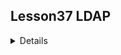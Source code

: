 

## Lesson37 LDAP

<details>

### Задача

Описание домашнего задания
1) Установить FreeIPA
2) Написать Ansible-playbook для конфигурации клиента

Дополнительное задание
3)* Настроить аутентификацию по SSH-ключам
4)** Firewall должен быть включен на сервере и на клиенте


### Дополнительные сведения
На Centos 7 необходимо обновить nss, без него настройка падает
https://access.redhat.com/solutions/4350171


```
  - name: Upgrade nss
    ansible.builtin.yum:
      name: 'nss'
      state: latest
```

Пояснение параметров для развёртывания ipa:  
-r REALM_NAME, --realm=REALM_NAME  
    The Kerberos realm name for the IPA server   
-n DOMAIN_NAME, --domain=DOMAIN_NAME  
    Your DNS domain name   
-p DM_PASSWORD, --ds-password=DM_PASSWORD  
    The password to be used by the Directory Server for the Directory Manager user   
-P MASTER_PASSWORD, --master-password=MASTER_PASSWORD  
    The kerberos master password (normally autogenerated)   
-a ADMIN_PASSWORD, --admin-password=ADMIN_PASSWORD  
    The password for the IPA admin user   
--hostname=HOST_NAME  
    The fully-qualified DNS name of this server. If the hostname does not match system hostname, the system hostname will be updated accordingly to prevent service failures.   
--ip-address=IP_ADDRESS  
    The IP address of this server. If this address does not match the address the host resolves to and --setup-dns is not selected the installation will fail. If the server hostname is not resolvable, a record for the hostname and IP_ADDRESS is added to /etc/hosts. 
-N, --no-ntp   

--setup-dns  
    Generate a DNS zone if it does not exist already and configure the DNS server. This option requires that you either specify at least one DNS forwarder through the --forwarder option or use the --no-forwarders option.   







### Решение

#### Открываем нужные порты для




#### Часть плейбука для настройки сервера и создания учетной записи пользователя

```
- name: Config IPA Server
  hosts: ipa.otus.lan
  become: yes
  tasks:

  - name: Upgrade nss
    ansible.builtin.yum:
      name: 'nss'
      state: latest

  - name: install packages
    ansible.builtin.yum:
      name:
        - ipa-server
        - ipa-server-dns



  - name: delete freeipa-server config
    command: |
      ipa-server-install -U \
      --uninstall \

  - name: configure freeipa
    command: |
      ipa-server-install -U \
      -r OTUS.LAN \
      -n otus.lan \
      -p otusotus \
      -a otusotus \
      --hostname=ipa.otus.lan \
      --ip-address=192.168.57.10 \
      --mkhomedir \
      --no-ntp \


  - ipa_user:
      name: tester1
      givenname: Dmitry
      sn: Tester
      password: testtest
      loginshell: /bin/bash
      ipa_host: ipa.otus.lan
      ipa_user: admin
      ipa_pass: otusotus

```


#### Часть плейбука для настройки клиента

```
- name: Config Clients
  hosts: client1.otus.lan,client2.otus.lan
  become: yes
  tasks:

  - name: Upgrade nss client
    ansible.builtin.yum:
      name: 'nss'
      state: latest
#Установка клиента Freeipa
  - name: install module ipa-client
    ansible.builtin.yum:
      name:
        - freeipa-client
      state: present
      update_cache: true



  - name: configure ipa-client
    command: |
      ipa-client-install -U \
      --principal admin@OTUS.LAN \
      --password otusotus \
      --server ipa.otus.lan \
      --domain otus.lan \
      --realm OTUS.LAN \
      --mkhomedir \
      --force-join
                            
```


#### Проверяем, подключение клиента

```
WARNING: ntpd time&date synchronization service will not be configured as
conflicting service (chronyd) is enabled
Use --force-ntpd option to disable it and force configuration of ntpd

Client hostname: client1.otus.lan
Realm: OTUS.LAN
DNS Domain: otus.lan
IPA Server: ipa.otus.lan
BaseDN: dc=otus,dc=lan

Skipping synchronizing time with NTP server.
Successfully retrieved CA cert
    Subject:     CN=Certificate Authority,O=OTUS.LAN
    Issuer:      CN=Certificate Authority,O=OTUS.LAN
    Valid From:  2023-06-01 04:47:00
    Valid Until: 2043-06-01 04:47:00

Enrolled in IPA realm OTUS.LAN
Created /etc/ipa/default.conf
New SSSD config will be created
Configured sudoers in /etc/nsswitch.conf
Configured /etc/sssd/sssd.conf
trying https://ipa.otus.lan/ipa/json
[try 1]: Forwarding 'schema' to json server 'https://ipa.otus.lan/ipa/json'
trying https://ipa.otus.lan/ipa/session/json
[try 1]: Forwarding 'ping' to json server 'https://ipa.otus.lan/ipa/session/json'
[try 1]: Forwarding 'ca_is_enabled' to json server 'https://ipa.otus.lan/ipa/session/json'
Systemwide CA database updated.
Hostname (client1.otus.lan) does not have A/AAAA record.
Failed to update DNS records.
Missing A/AAAA record(s) for host client1.otus.lan: 192.168.57.11.
Missing reverse record(s) for address(es): 192.168.57.11.
Adding SSH public key from /etc/ssh/ssh_host_rsa_key.pub
Adding SSH public key from /etc/ssh/ssh_host_ecdsa_key.pub
Adding SSH public key from /etc/ssh/ssh_host_ed25519_key.pub
[try 1]: Forwarding 'host_mod' to json server 'https://ipa.otus.lan/ipa/session/json'
Could not update DNS SSHFP records.
SSSD enabled
Configured /etc/openldap/ldap.conf
Configured /etc/ssh/ssh_config
Configured /etc/ssh/sshd_config
Configuring otus.lan as NIS domain.
Configured /etc/krb5.conf for IPA realm OTUS.LAN
Client configuration complete.
The ipa-client-install command was successful
```

#### Добавляем запись в /etc/hosts на localhost

```
root@ubuntu:/home/mity/Documents/OTUS_Linux_Prof/Lesson36_VLAN_LACP# cat /etc/hosts
127.0.0.1	localhost
127.0.1.1	ubuntu
10.10.10.10	appserver
10.10.10.20	dbserver
192.168.57.10 ipa.otus.lan
```
#### Проверяем через веб-интерфейс, что учетка создалась и ПК подключились к домену.


![Image 1](Lesson37_LDAP/ipa1.jpg)

![Image 1](Lesson37_LDAP/ipa2.jpg)


#### Проверяем на сервере выдачу билетов и запрашиваем список билетов

```
[root@ipa ~]# kinit admin
Password for admin@OTUS.LAN:
[root@ipa ~]# klist
Ticket cache: KEYRING:persistent:0:0
Default principal: admin@OTUS.LAN

Valid starting       Expires              Service principal
06/01/2023 15:38:20  06/02/2023 15:38:15  krbtgt/OTUS.LAN@OTUS.LAN
```

#### Пробуем залогиниться созданной в ipa учёткой с клиента

```
[vagrant@client1 ~]$ sudo -i
[root@client1 ~]# kinit tester1
Password for tester1@OTUS.LAN:
Password expired.  You must change it now.
Enter new password:
Enter it again:
[root@client1 ~]#
```

